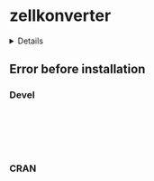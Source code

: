 # zellkonverter

<details>

* Version: NA
* GitHub: NA
* Source code: https://github.com/cran/zellkonverter
* Number of recursive dependencies: 157

Run `revdepcheck::cloud_details(, "zellkonverter")` for more info

</details>

## Error before installation

### Devel

```






```
### CRAN

```






```
